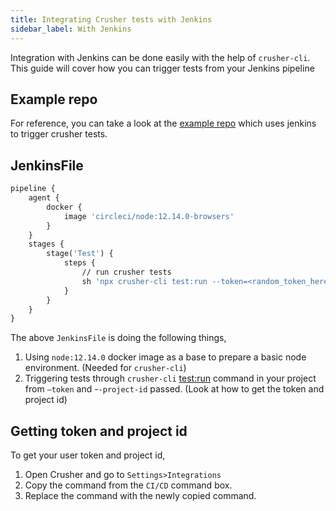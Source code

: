 ```yaml
---
title: Integrating Crusher tests with Jenkins
sidebar_label: With Jenkins
---
```

Integration with Jenkins can be done easily with the help of `crusher-cli`.  This guide will cover how you can trigger tests from your Jenkins pipeline

## Example repo

For reference, you can take a look at the [example repo](https://github.com/crusherdev/crusher-jenkins) which uses jenkins to trigger crusher tests.

## JenkinsFile

```dockerfile
pipeline {
    agent {
        docker {
            image 'circleci/node:12.14.0-browsers'
        }
    }
    stages {
        stage('Test') {
            steps {
                // run crusher tests
                sh 'npx crusher-cli test:run --token=<random_token_here> --project-id=<your_project_id>'
            }
        }
    }
}
```

The above `JenkinsFile` is doing the following things,

1. Using `node:12.14.0` docker image as a base to prepare a basic node environment. (Needed for `crusher-cli`)
1. Triggering tests through `crusher-cli`  [test:run](/cli/commands/test:run) command in your project from `—token` and -`-project-id` passed. (Look at how to get the token and project id)

## Getting token and project id
To get your user token and project id,

1. Open Crusher and go to `Settings>Integrations`
1. Copy the command from the `CI/CD` command box.
1. Replace the command with the newly copied command.
